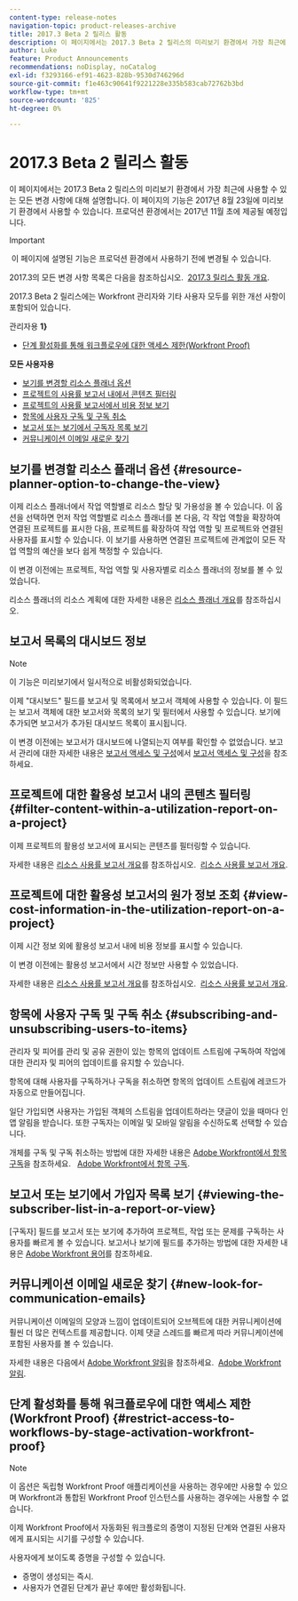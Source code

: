 ```yaml
---
content-type: release-notes
navigation-topic: product-releases-archive
title: 2017.3 Beta 2 릴리스 활동
description: 이 페이지에서는 2017.3 Beta 2 릴리스의 미리보기 환경에서 가장 최근에 사용할 수 있는 모든 변경 사항에 대해 설명합니다. 이 페이지의 기능은 2017년 8월 23일에 미리보기 환경에서 사용할 수 있습니다. 프로덕션 환경에서는 2017년 11월 초에 제공될 예정입니다.
author: Luke
feature: Product Announcements
recommendations: noDisplay, noCatalog
exl-id: f3293166-ef91-4623-828b-9530d746296d
source-git-commit: f1e463c90641f9221228e335b583cab72762b3bd
workflow-type: tm+mt
source-wordcount: '825'
ht-degree: 0%

---
```


# 2017.3 Beta 2 릴리스 활동

이 페이지에서는 2017.3 Beta 2 릴리스의 미리보기 환경에서 가장 최근에 사용할 수 있는 모든 변경 사항에 대해 설명합니다. 이 페이지의 기능은 2017년 8월 23일에 미리보기 환경에서 사용할 수 있습니다. 프로덕션 환경에서는 2017년 11월 초에 제공될 예정입니다.

>[!IMPORTANT]
>
> 이 페이지에 설명된 기능은 프로덕션 환경에서 사용하기 전에 변경될 수 있습니다.

2017.3의 모든 변경 사항 목록은 다음을 참조하십시오.  [2017.3 릴리스 활동 개요](../../../../product-announcements/product-releases/quarterly-release-archive/2017.3-release-activity/2017-3-release-activity-overview.md).

2017.3 Beta 2 릴리스에는 Workfront 관리자와 기타 사용자 모두를 위한 개선 사항이 포함되어 있습니다.

관리자용 **1}**

* [단계 활성화를 통해 워크플로우에 대한 액세스 제한(Workfront Proof)](#restrict-access-to-workflows-by-stage-activation-workfront-proof)

**모든 사용자용**

* [보기를 변경할 리소스 플래너 옵션](#resource-planner-option-to-change-the-view)
* [프로젝트의 사용률 보고서 내에서 콘텐츠 필터링](#filter-content-within-a-utilization-report-on-a-project)
* [프로젝트의 사용률 보고서에서 비용 정보 보기](#view-cost-information-in-the-utilization-report-on-a-project)
* [항목에 사용자 구독 및 구독 취소](#subscribing-and-unsubscribing-users-to-items)
* [보고서 또는 보기에서 구독자 목록 보기](#viewing-the-subscriber-list-in-a-report-or-view)
* [커뮤니케이션 이메일 새로운 찾기](#new-look-for-communication-emails)

## 보기를 변경할 리소스 플래너 옵션 {#resource-planner-option-to-change-the-view}

이제 리소스 플래너에서 작업 역할별로 리소스 할당 및 가용성을 볼 수 있습니다. 이 옵션을 선택하면 먼저 작업 역할별로 리소스 플래너를 본 다음, 각 작업 역할을 확장하여 연결된 프로젝트를 표시한 다음, 프로젝트를 확장하여 작업 역할 및 프로젝트와 연결된 사용자를 표시할 수 있습니다. 이 보기를 사용하면 연결된 프로젝트에 관계없이 모든 작업 역할의 예산을 보다 쉽게 책정할 수 있습니다.

이 변경 이전에는 프로젝트, 작업 역할 및 사용자별로 리소스 플래너의 정보를 볼 수 있었습니다.

리소스 플래너의 리소스 계획에 대한 자세한 내용은 [리소스 플래너 개요](../../../../resource-mgmt/resource-planning/get-started-resource-planner.md)를 참조하십시오.

## 보고서 목록의 대시보드 정보

>[!NOTE]
>
>이 기능은 미리보기에서 일시적으로 비활성화되었습니다.

이제 &quot;대시보드&quot; 필드를 보고서 및 목록에서 보고서 객체에 사용할 수 있습니다. 이 필드는 보고서 객체에 대한 보고서와 목록의 보기 및 필터에서 사용할 수 있습니다. 보기에 추가되면 보고서가 추가된 대시보드 목록이 표시됩니다.

이 변경 이전에는 보고서가 대시보드에 나열되는지 여부를 확인할 수 없었습니다. 보고서 관리에 대한 자세한 내용은 [보고서 액세스 및 구성](../../../../reports-and-dashboards/reports/report-usage/access-organize-reports.md)에서 [보고서 액세스 및 구성](../../../../reports-and-dashboards/reports/report-usage/access-organize-reports.md)을 참조하세요.

## 프로젝트에 대한 활용성 보고서 내의 콘텐츠 필터링 {#filter-content-within-a-utilization-report-on-a-project}

이제 프로젝트의 활용성 보고서에 표시되는 콘텐츠를 필터링할 수 있습니다.

자세한 내용은 [리소스 사용률 보고서 개요](../../../../reports-and-dashboards/reports/using-built-in-reports/resource-utilization-report.md)를 참조하십시오.  [리소스 사용률 보고서 개요](../../../../reports-and-dashboards/reports/using-built-in-reports/resource-utilization-report.md).

## 프로젝트에 대한 활용성 보고서의 원가 정보 조회 {#view-cost-information-in-the-utilization-report-on-a-project}

이제 시간 정보 외에 활용성 보고서 내에 비용 정보를 표시할 수 있습니다.

이 변경 이전에는 활용성 보고서에서 시간 정보만 사용할 수 있었습니다.

자세한 내용은 [리소스 사용률 보고서 개요](../../../../reports-and-dashboards/reports/using-built-in-reports/resource-utilization-report.md)를 참조하십시오.  [리소스 사용률 보고서 개요](../../../../reports-and-dashboards/reports/using-built-in-reports/resource-utilization-report.md).

## 항목에 사용자 구독 및 구독 취소 {#subscribing-and-unsubscribing-users-to-items}

관리자 및 피어를 관리 및 공유 권한이 있는 항목의 업데이트 스트림에 구독하여 작업에 대한 관리자 및 피어의 업데이트를 유지할 수 있습니다.

항목에 대해 사용자를 구독하거나 구독을 취소하면 항목의 업데이트 스트림에 레코드가 자동으로 만들어집니다.

일단 가입되면 사용자는 가입된 객체의 스트림을 업데이트하라는 댓글이 있을 때마다 인앱 알림을 받습니다. 또한 구독자는 이메일 및 모바일 알림을 수신하도록 선택할 수 있습니다.

개체를 구독 및 구독 취소하는 방법에 대한 자세한 내용은 [Adobe Workfront에서 항목 구독](../../../../workfront-basics/using-notifications/subscribe-to-items-in-workfront.md)을 참조하세요.   [Adobe Workfront에서 항목 구독](../../../../workfront-basics/using-notifications/subscribe-to-items-in-workfront.md).

## 보고서 또는 보기에서 가입자 목록 보기 {#viewing-the-subscriber-list-in-a-report-or-view}

[구독자] 필드를 보고서 또는 보기에 추가하여 프로젝트, 작업 또는 문제를 구독하는 사용자를 빠르게 볼 수 있습니다. 보고서나 보기에 필드를 추가하는 방법에 대한 자세한 내용은 [Adobe Workfront 용어](../../../../workfront-basics/navigate-workfront/workfront-navigation/workfront-terminology-glossary.md)를 참조하세요.

## 커뮤니케이션 이메일 새로운 찾기 {#new-look-for-communication-emails}

커뮤니케이션 이메일의 모양과 느낌이 업데이트되어 오브젝트에 대한 커뮤니케이션에 훨씬 더 많은 컨텍스트를 제공합니다. 이제 댓글 스레드를 빠르게 따라 커뮤니케이션에 포함된 사용자를 볼 수 있습니다.

자세한 내용은 다음에서 [Adobe Workfront 알림](../../../../workfront-basics/using-notifications/wf-notifications.md)을 참조하세요.  [Adobe Workfront 알림](../../../../workfront-basics/using-notifications/wf-notifications.md).

## 단계 활성화를 통해 워크플로우에 대한 액세스 제한(Workfront Proof) {#restrict-access-to-workflows-by-stage-activation-workfront-proof}

>[!NOTE]
>
>이 옵션은 독립형 Workfront Proof 애플리케이션을 사용하는 경우에만 사용할 수 있으며 Workfront과 통합된 Workfront Proof 인스턴스를 사용하는 경우에는 사용할 수 없습니다.

이제 Workfront Proof에서 자동화된 워크플로의 증명이 지정된 단계와 연결된 사용자에게 표시되는 시기를 구성할 수 있습니다.

사용자에게 보이도록 증명을 구성할 수 있습니다.

* 증명이 생성되는 즉시.
* 사용자가 연결된 단계가 끝난 후에만 활성화됩니다. 
